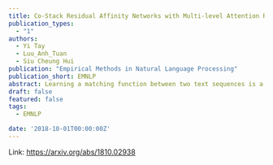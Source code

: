 ```yaml
---
title: Co-Stack Residual Affinity Networks with Multi-level Attention Refinement for Matching Text Sequences
publication_types:
  - "1"
authors:
  - Yi Tay
  - Luu_Anh_Tuan
  - Siu Cheung Hui
publication: "Empirical Methods in Natural Language Processing"
publication_short: EMNLP
abstract: Learning a matching function between two text sequences is a long standing problem in NLP research. This task enables many potential applications such as question answering and paraphrase identification. This paper proposes Co-Stack Residual Affinity Networks (CSRAN), a new and universal neural architecture for this problem. CSRAN is a deep architecture, involving stacked (multi-layered) recurrent encoders. Stacked/Deep architectures are traditionally difficult to train, due to the inherent weaknesses such as difficulty with feature propagation and vanishing gradients. CSRAN incorporates two novel components to take advantage of the stacked architecture. Firstly, it introduces a new bidirectional alignment mechanism that learns affinity weights by fusing sequence pairs across stacked hierarchies. Secondly, it leverages a multi-level attention refinement component between stacked recurrent layers. The key intuition is that, by leveraging information across all network hierarchies, we can not only improve gradient flow but also improve overall performance. We conduct extensive experiments on six well-studied text sequence matching datasets, achieving state-of-the-art performance on all.
draft: false
featured: false
tags:
  - EMNLP

date: '2018-10-01T00:00:00Z'
---
```

Link: https://arxiv.org/abs/1810.02938